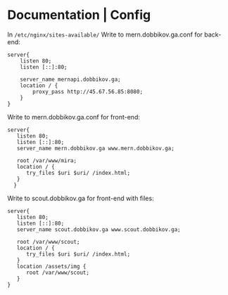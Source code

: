 # Documentation | Config

In `/etc/nginx/sites-available/`
Write to mern.dobbikov.ga.conf for back-end:
```
server{
    listen 80;
    listen [::]:80;

    server_name mernapi.dobbikov.ga;
    location / {
        proxy_pass http://45.67.56.85:8080;
    }
}
```

Write to mern.dobbikov.ga.conf for front-end:
```
server{
   listen 80;
   listen [::]:80;
   server_name mern.dobbikov.ga www.mern.dobbikov.ga;

   root /var/www/mira;
   location / {
      try_files $uri $uri/ /index.html;
   }
  }
```

Write to scout.dobbikov.ga for front-end with files:
```
server{
   listen 80;
   listen [::]:80;
   server_name scout.dobbikov.ga www.scout.dobbikov.ga;

   root /var/www/scout;
   location / {
      try_files $uri $uri/ /index.html;
   }
   location /assets/img {
      root /var/www/scout;
   }
}
```
